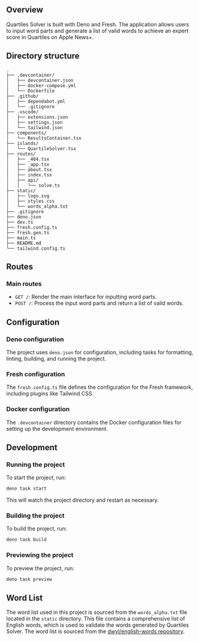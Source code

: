 ## Overview

Quartiles Solver is built with Deno and Fresh. The application allows users to
input word parts and generate a list of valid words to achieve an expert score
in Quartiles on Apple News+.

## Directory structure

```
.
├── .devcontainer/
│   ├── devcontainer.json
│   ├── docker-compose.yml
│   └── Dockerfile
├── .github/
│   ├── dependabot.yml
│   └── .gitignore
├── .vscode/
│   ├── extensions.json
│   ├── settings.json
│   └── tailwind.json
├── components/
│   └── ResultsContainer.tsx
├── islands/
│   └── QuartileSolver.tsx
├── routes/
│   ├── _404.tsx
│   ├── _app.tsx
│   ├── about.tsx
│   ├── index.tsx
│   ├── api/
│   │   └── solve.ts
├── static/
│   ├── logo.svg
│   ├── styles.css
│   └── words_alpha.txt
├── .gitignore
├── deno.json
├── dev.ts
├── fresh.config.ts
├── fresh.gen.ts
├── main.ts
├── README.md
└── tailwind.config.ts
```

## Routes

### Main routes

- `GET /`: Render the main interface for inputting word parts.
- `POST /`: Process the input word parts and return a list of valid words.

## Configuration

### Deno configuration

The project uses `deno.json` for configuration, including tasks for formatting,
linting, building, and running the project.

### Fresh configuration

The `fresh.config.ts` file defines the configuration for the Fresh framework,
including plugins like Tailwind CSS.

### Docker configuration

The `.devcontainer` directory contains the Docker configuration files for
setting up the development environment.

## Development

### Running the project

To start the project, run:

```sh
deno task start
```

This will watch the project directory and restart as necessary.

### Building the project

To build the project, run:

```sh
deno task build
```

### Previewing the project

To preview the project, run:

```sh
deno task preview
```

## Word List

The word list used in this project is sourced from the `words_alpha.txt` file
located in the `static` directory. This file contains a comprehensive list of
English words, which is used to validate the words generated by Quartiles
Solver. The word list is sourced from the
[dwyl/english-words repository](https://github.com/dwyl/english-words/).
